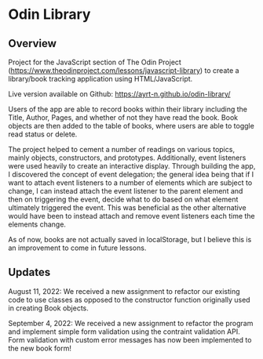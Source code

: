 # Odin Library

## Overview

Project for the JavaScript section of The Odin Project (https://www.theodinproject.com/lessons/javascript-library) to create a library/book tracking application using HTML/JavaScript.

Live version available on Github: https://ayrt-n.github.io/odin-library/

Users of the app are able to record books within their library including the Title, Author, Pages, and whether of not they have read the book. Book objects are then added to the table of books, where users are able to toggle read status or delete.

The project helped to cement a number of readings on various topics, mainly objects, constructors, and prototypes. Additionally, event listeners were used heavily to create an interactive display. Through building the app, I discovered the concept of event delegation; the general idea being that if I want to attach event listeners to a number of elements which are subject to change, I can instead attach the event listener to the parent element and then on triggering the event, decide what to do based on what element ultimately triggered the event. This was beneficial as the other alternative would have been to instead attach and remove event listeners each time the elements change.

As of now, books are not actually saved in localStorage, but I believe this is an improvement to come in future lessons.

## Updates

August 11, 2022: We received a new assignment to refactor our existing code to use classes as opposed to the constructor function originally used in creating Book objects.

September 4, 2022: We received a new assignment to refactor the program and implement simple form validation using the contraint validation API. Form validation with custom error messages has now been implemented to the new book form!